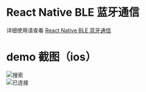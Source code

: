 # React Native BLE 蓝牙通信

详细使用请查看 [React Native BLE 蓝牙通信](http://blog.csdn.net/withings/article/details/71378562)

# demo 截图（ios）

![搜索](https://github.com/zhanguangao/react-native-ble-manager-demo/blob/next/assets/scan.png?raw=true)
<br>
![已连接](https://github.com/zhanguangao/react-native-ble-manager-demo/blob/next/assets/connect.png?raw=true)
